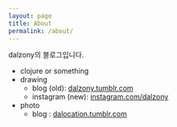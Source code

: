 ```yaml
---
layout: page
title: About
permalink: /about/
---
```



dalzony의 블로그입니다.

- clojure or something
- drawing
  - blog (old): [dalzony.tumblr.com](http://dalzony.tumblr.com)
  - instagram (new): [instagram.com/dalzony](https://www.instagram.com/dalzony/)
- photo
  - blog : [dalocation.tumblr.com](http://dalocation.tumblr.com)

